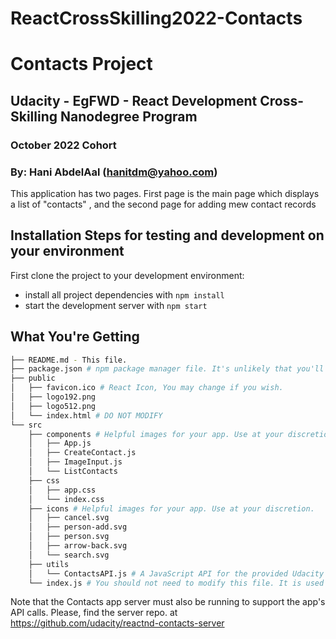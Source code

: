 # ReactCrossSkilling2022-Contacts
# Contacts Project
## Udacity - EgFWD - React Development Cross-Skilling Nanodegree Program
### October 2022 Cohort
### By: Hani AbdelAal (hanitdm@yahoo.com)

This application has two pages. First page is the main page which displays a list of "contacts" , and the second page for adding mew contact records

## Installation Steps for testing and development on your environment

First clone the project to your development environment:
- install all project dependencies with `npm install`
- start the development server with `npm start`

## What You're Getting

```bash
├── README.md - This file.
├── package.json # npm package manager file. It's unlikely that you'll need to modify this.
├── public
│   ├── favicon.ico # React Icon, You may change if you wish.
│   ├── logo192.png
│   ├── logo512.png
│   └── index.html # DO NOT MODIFY
└── src
    ├── components # Helpful images for your app. Use at your discretion.
    │   ├── App.js
    │   ├── CreateContact.js
    │   ├── ImageInput.js
    │   └── ListContacts
    ├── css
    │   ├── app.css
    │   └── index.css
    ├── icons # Helpful images for your app. Use at your discretion.
    │   ├── cancel.svg
    │   ├── person-add.svg
    │   ├── person.svg
    │   ├── arrow-back.svg
    │   └── search.svg
    ├── utils
    │   └── ContactsAPI.js # A JavaScript API for the provided Udacity backend.
    └── index.js # You should not need to modify this file. It is used for DOM rendering only.

```

Note that the Contacts app server must also be running to support the app's API calls. Please, find the server repo. at https://github.com/udacity/reactnd-contacts-server

